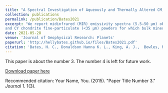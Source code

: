 ```yaml
---
title: "A Spectral Investigation of Aqueously and Thermally Altered CM, CM-An, and CY Chondrites Under Simulated Asteroid Conditions for Comparison With OSIRIS-REx and Hayabusa2 Observations"
collection: publications
permalink: /publication/Bates2021
excerpt: 'We report midinfrared (MIR) emissivity spectra (5.5–50 μm) obtained under ambient and simulated asteroid environment conditions and near-infrared (NIR) reflectance spectra (2–5 μm) of CM
and CY chondrite fine-particulate (<35 μm) powders for which bulk mineralogy was determined using X-ray diffraction. '
date: 2021-05-28
venue: 'Journal of Geophysical Research: Planets'
paperurl: 'http://hellybates.github.io/files/Bates2021.pdf'
citation: 'Bates, H. C., Donaldson Hanna K. L., King, A. J.,  Bowles, N. E., and Russell, S. S. (2021). &quot;A Spectral Investigation of Aqueously and Thermally Altered CM, CM-An, and CY Chondrites Under Simulated Asteroid Conditions for Comparison With OSIRIS-REx and Hayabusa2 Observations.&quot; <i>Journal 1</i>. 1(3).'
---
```

This paper is about the number 3. The number 4 is left for future work.

[Download paper here](http://academicpages.github.io/files/paper3.pdf)

Recommended citation: Your Name, You. (2015). "Paper Title Number 3." <i>Journal 1</i>. 1(3).